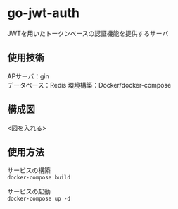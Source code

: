 # go-jwt-auth
JWTを用いたトークンベースの認証機能を提供するサーバ

## 使用技術
APサーバ：gin  
データベース：Redis
環境構築：Docker/docker-compose

## 構成図
<図を入れる>

## 使用方法
サービスの構築  
`docker-compose build`  

サービスの起動  
`docker-compose up -d`
